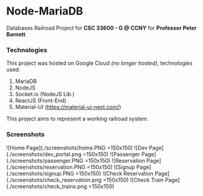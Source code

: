 # Node-MariaDB
Databases Railroad Project for **CSC 33600 - G @ CCNY** for **Professor Peter Barnett**

### Technologies

This project was hosted on Google Cloud *(no longer hosted)*, technologies used:
1. MariaDB 
2. NodeJS
3. Socket.io (NodeJS Lib.)
4. ReactJS (Front-End)
5. Material-UI (https://material-ui-next.com/)

This project aims to represent a working railroad system.

### Screenshots
![Home Page](./screenshots/home.PNG =150x150)
![Dev Page](./screenshots/dev_portal.png =150x150)
![Passenger Page](./screenshots/passenger.PNG =150x150)
![Reservation Page](./screenshots/reservation.PNG =150x150)
![Signup Page](./screenshots/signup.PNG =150x150)
![Check Reservation Page](./screenshots/check_reservation.png =150x150)
![Check Train Page](./screenshots/check_trains.png =150x150)
